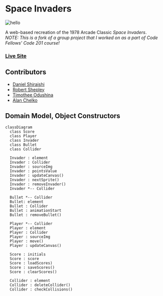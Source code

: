 # Space Invaders

![hello](invader-gh-banner.png)

A web-based recreation of the 1978 Arcade Classic *Space Invaders*.  
_NOTE: This is a fork of a group project that I worked on as a part of Code Fellows' Code 201 course!_

### [Live Site](http://shepleysound.com/space-invaders/)

## Contributors

- [Daniel Shiraishi](https://github.com/KaliFox20)
- [Robert Shepley](https://github.com/ShepleySound)
- [Timothee Odushina](https://github.com/timothee2022)
- [Alan Chelko](https://github.com/dtuskippy)

## Domain Model, Object Constructors

```mermaid
classDiagram
  class Score
  class Player
  class Invader
  class Bullet
  class Collider

  Invader : element
  Invader : Collider
  Invader : sourceImg
  Invader : pointsValue
  Invader : updateCanvas()
  Invader : nextSprite()
  Invader : removeInvader()
  Invader *-- Collider
  
  Bullet *-- Collider
  Bullet: element
  Bullet : Collider
  Bullet : animationStart
  Bullet : removeBullet()

  Player *-- Collider
  Player : element
  Player : Collider
  Player : sourceImg
  Player : move()
  Player : updateCanvas()

  Score : initials
  Score : score
  Score : loadScores)
  Score : saveScores()
  Score : clearScores()

  Collider : element
  Collider : deleteCollider()
  Collider : checkCollisions()

```
